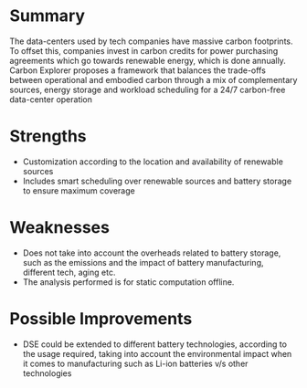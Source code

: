 # Summary
The data-centers used by tech companies have massive carbon footprints. To offset this, companies invest in carbon credits for power purchasing agreements which go towards renewable energy, which is done annually. Carbon Explorer proposes a framework that balances the trade-offs between operational and embodied carbon through a mix of complementary sources, energy storage and workload scheduling for a 24/7 carbon-free data-center operation
# Strengths
- Customization according to the location and availability of renewable sources
- Includes smart scheduling over renewable sources and battery storage to ensure maximum coverage

# Weaknesses
- Does not take into account the overheads related to battery storage, such as the emissions and the impact of battery manufacturing, different tech, aging etc.
- The analysis performed is for static computation offline.

# Possible Improvements
- DSE could be extended to different battery technologies, according to the usage required, taking into account the environmental impact when it comes to manufacturing such as Li-ion batteries v/s other technologies